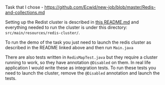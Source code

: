 Task that I chose - https://github.com/Ecwid/new-job/blob/master/Redis-and-collections.md

Setting up the Redist cluster is described in [this README.md](src/main/resources/redis-cluster/README.md) and everything needed to run the cluster is under this directory: `src/main/resources/redis-cluster/`.

To run the demo of the task you just need to launch the redis cluster as described in the README linked above and then run `Main.java`

There are also tests written in `RedisMapTest.java` but they require a cluster running to work, so they have annotation `@Disabled` on them. In real life application I would write these as integration tests. To run these tests you need to launch the cluster, remove the `@Disabled` annotation and launch the tests.